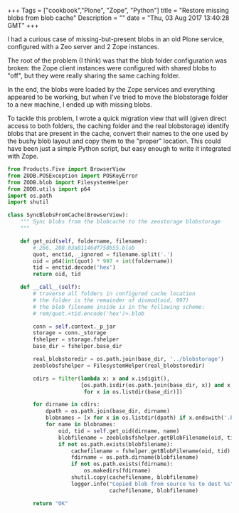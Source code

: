 +++
Tags = ["cookbook","Plone", "Zope", "Python"]
title = "Restore missing blobs from blob cache"
Description = ""
date = "Thu, 03 Aug 2017 13:40:28 GMT"
+++

I had a curious case of missing-but-present blobs in an old Plone service, configured with a Zeo server and 2 Zope instances. 

The root of the problem (I think) was that the blob folder configuration was broken: the Zope client instances were configured 
with shared blobs to "off", but they were really sharing the same caching folder. 

In the end, the blobs were loaded by the Zope services and everything appeared to be working, but when I've tried to move the 
blobstorage folder to a new machine, I ended up with missing blobs.

To tackle this problem, I wrote a quick migration view that will (given direct access to both folders, the caching folder and 
the real blobstorage) identify blobs that are present in the cache, convert their names to the one used by the bushy blob layout 
and copy them to the "proper" location. This could have been just a simple Python script, but easy enough to write it integrated
with Zope.

```python
from Products.Five import BrowserView
from ZODB.POSException import POSKeyError
from ZODB.blob import FilesystemHelper
from ZODB.utils import p64
import os.path
import shutil

class SyncBlobsFromCache(BrowserView):
    """ Sync blobs from the blobcache to the zeostorage blobstorage
    """

    def get_oid(self, foldername, filename):
        # 266, 208.03a01146df758b55.blob
        quot, enctid, _ignored = filename.split('.')
        oid = p64(int(quot) * 997 + int(foldername))
        tid = enctid.decode('hex')
        return oid, tid

    def __call__(self):
        # traverse all folders in configured cache location
        # the folder is the remainder of divmod(oid, 997)
        # the blob filename inside is in the following scheme:
        # rem/quot.<tid.encode('hex')>.blob

        conn = self.context._p_jar
        storage = conn._storage
        fshelper = storage.fshelper
        base_dir = fshelper.base_dir

        real_blobstoredir = os.path.join(base_dir, '../blobstorage')
        zeoblobsfshelper = FilesystemHelper(real_blobstoredir)

        cdirs = filter(lambda x: x and x.isdigit(),
                       [os.path.isdir(os.path.join(base_dir, x)) and x
                        for x in os.listdir(base_dir)])

        for dirname in cdirs:
            dpath = os.path.join(base_dir, dirname)
            blobnames = [x for x in os.listdir(dpath) if x.endswith('.blob')]
            for name in blobnames:
                oid, tid = self.get_oid(dirname, name)
                blobfilename = zeoblobsfshelper.getBlobFilename(oid, tid)
                if not os.path.exists(blobfilename):
                    cachefilename = fshelper.getBlobFilename(oid, tid)
                    fdirname = os.path.dirname(blobfilename)
                    if not os.path.exists(fdirname):
                        os.makedirs(fdirname)
                    shutil.copy(cachefilename, blobfilename)
                    logger.info("Copied blob from source %s to dest %s",
                                cachefilename, blobfilename)

        return "OK"

```
